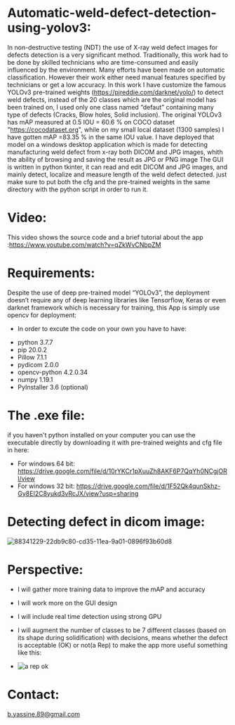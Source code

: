 # Automatic-weld-defect-detection-using-yolov3:
In non-destructive testing (NDT) the use of  X-ray weld defect images for defects detection is a very significant method. Traditionally, this work had to be done by skilled technicians who are time-consumed and easily influenced by the environment. Many efforts have been made on automatic classification. However their work either need manual features specified by technicians or get a low accuracy. In this work I have customize the famous YOLOv3 pre-trained weights (https://pjreddie.com/darknet/yolo/) to detect weld defects, instead of the 20 classes which are the original model has been trained on, I used only one class named “defaut” containing many type of defects  (Cracks, Blow holes, Solid inclusion). The original YOLOv3 has mAP measured at 0.5 IOU = 60.6 % on COCO dataset "https://cocodataset.org", while on my small local dataset (1300 samples) I have gotten mAP =83.35 % in the same IOU value. I have deployed that model on a windows desktop application which is made for detecting manufacturing weld defect from x-ray both DICOM and JPG images, whith the ability of browsing and saving the result as JPG or PNG image
The GUI is written in python tkinter, it can read and edit  DICOM and JPG images, and mainly  detect, localize and measure length of the weld defect detected.
just make sure to put both the cfg and the pre-trained weights in the same directory with the python script in order to run it.

# Video:
This video shows the source code and a brief tutorial about the app :https://www.youtube.com/watch?v=qZkWvCNbpZM
# Requirements:
Despite the use of deep pre-trained model “YOLOv3”, the deployment doesn’t require any of deep learning libraries like Tensorflow, Keras or even darknet framework which is necessary for training, this App is simply use opencv for deployment: 
* In order to excute the code on your own you have to have:
- python 3.7.7
- pip 20.0.2
- Pillow 7.1.1
- pydicom 2.0.0
- opencv-python 4.2.0.34
- numpy 1.19.1
- PyInstaller 3.6 (optional)
# The .exe file:
if you haven't python installed on your computer you can use the executable directly by downloading it with pre-trained weights and cfg file in here:
- For windows 64 bit: 
https://drive.google.com/file/d/10rYKCr1pXuuZh8AKF6P7QqYh0NCgjORl/view 
- For windows 32 bit: 
https://drive.google.com/file/d/1F52Qk4qunSkhz-Gy8EI2C8yukd3vRcJX/view?usp=sharing


# Detecting defect in dicom image:
![88341229-22db9c80-cd35-11ea-9a01-0896f93b60d8](https://user-images.githubusercontent.com/47951668/89514246-83ef7f80-d7cd-11ea-85fb-1f7f58a62918.png)
 # Perspective:
 - I will gather more training data to improve the mAP and accuracy
 - I will work more on the GUI design
 - I will include real time detection using strong GPU
 - I will augment the number of classes to be 7 different classes (based on its shape during solidification) with decisions, means whether the defect is acceptable (OK) or not(a Rep) to make the app more useful something like this:

 - ![a rep ok](https://user-images.githubusercontent.com/47951668/89511654-20178780-d7ca-11ea-9ed5-525f645c4d60.jpg)
 
 # Contact:
 b.yassine.89@gmail.com
